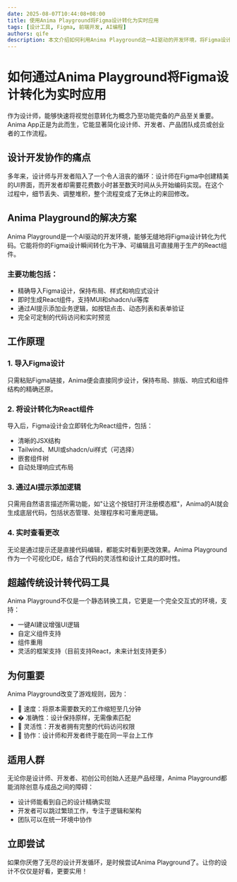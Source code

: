 ```yaml
---
date: 2025-08-07T10:44:08+08:00
title: 使用Anima Playground将Figma设计转化为实时应用
tags: [设计工具, Figma, 前端开发, AI编程]
authors: qife
description: 本文介绍如何利用Anima Playground这一AI驱动的开发环境，将Figma设计快速转化为可运行的React组件，实现从设计到代码的无缝衔接，提升团队协作效率。
---
```


# 如何通过Anima Playground将Figma设计转化为实时应用

作为设计师，能够快速将视觉创意转化为概念乃至功能完备的产品至关重要。Anima App正是为此而生，它能显著简化设计师、开发者、产品团队成员或创业者的工作流程。

## 设计开发协作的痛点

多年来，设计师与开发者陷入了一个令人沮丧的循环：设计师在Figma中创建精美的UI界面，而开发者却需要花费数小时甚至数天时间从头开始编码实现。在这个过程中，细节丢失、调整堆积，整个流程变成了无休止的来回修改。

## Anima Playground的解决方案

Anima Playground是一个AI驱动的开发环境，能够无缝地将Figma设计转化为代码。它能将你的Figma设计瞬间转化为干净、可编辑且可直接用于生产的React组件。

### 主要功能包括：
- 精确导入Figma设计，保持布局、样式和响应式设计
- 即时生成React组件，支持MUI和shadcn/ui等库
- 通过AI提示添加业务逻辑，如按钮点击、动态列表和表单验证
- 完全可定制的代码访问和实时预览

## 工作原理

### 1. 导入Figma设计
只需粘贴Figma链接，Anima便会直接同步设计，保持布局、排版、响应式和组件结构的精确还原。

### 2. 将设计转化为React组件
导入后，Figma设计会立即转化为React组件，包括：
- 清晰的JSX结构
- Tailwind、MUI或shadcn/ui样式（可选择）
- 嵌套组件树
- 自动处理响应式布局

### 3. 通过AI提示添加逻辑
只需用自然语言描述所需功能，如"让这个按钮打开注册模态框"，Anima的AI就会生成底层代码，包括状态管理、处理程序和可重用逻辑。

### 4. 实时查看更改
无论是通过提示还是直接代码编辑，都能实时看到更改效果。Anima Playground作为一个可视化IDE，结合了代码的灵活性和设计工具的即时性。

## 超越传统设计转代码工具

Anima Playground不仅是一个静态转换工具，它更是一个完全交互式的环境，支持：
- 一键AI建议增强UI逻辑
- 自定义组件支持
- 组件重用
- 灵活的框架支持（目前支持React，未来计划支持更多）

## 为何重要

Anima Playground改变了游戏规则，因为：
- 🚀 速度：将原本需要数天的工作缩短至几分钟
- � 准确性：设计保持原样，无需像素匹配
- 🧩 灵活性：开发者拥有完整的代码访问权限
- 🤝 协作：设计师和开发者终于能在同一平台上工作

## 适用人群

无论你是设计师、开发者、初创公司创始人还是产品经理，Anima Playground都能消除创意与成品之间的障碍：
- 设计师能看到自己的设计精确实现
- 开发者可以跳过繁琐工作，专注于逻辑和架构
- 团队可以在统一环境中协作

## 立即尝试

如果你厌倦了无尽的设计开发循环，是时候尝试Anima Playground了。让你的设计不仅仅是好看，更要实用！